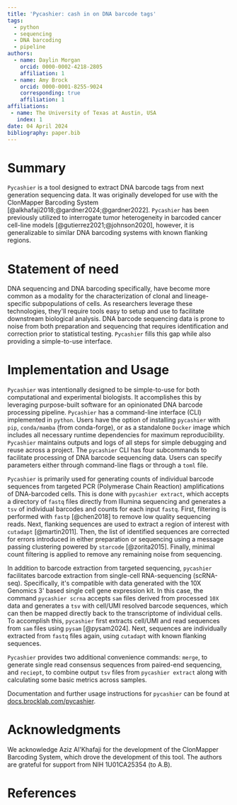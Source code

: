 ```yaml
---
title: 'Pycashier: cash in on DNA barcode tags'
tags:
  - python
  - sequencing
  - DNA barcoding
  - pipeline
authors:
  - name: Daylin Morgan
    orcid: 0000-0002-4218-2805
    affiliation: 1
  - name: Amy Brock
    orcid: 0000-0001-8255-9024
    corresponding: true
    affiliation: 1
affiliations:
 - name: The University of Texas at Austin, USA
   index: 1
date: 04 April 2024
bibliography: paper.bib
---
```


# Summary

`Pycashier` is a tool designed to extract DNA barcode tags from next generation sequencing data.
It was originally developed for use with the
ClonMapper Barcoding System [@alkhafaji2018;@gardner2024;@gardner2022].
`Pycashier` has been previously utilized to interrogate
tumor heterogeneity in barcoded cancer cell-line models [@gutierrez2021;@johnson2020],
however, it is generalizable to similar DNA barcoding systems with known flanking regions.


# Statement of need

DNA sequencing and DNA barcoding specifically, have become
more common as a modality for the characterization of clonal and lineage-specific subpopulations of cells.
As researchers leverage these technologies, they'll require tools easy to setup
and use to facilitate downstream biological analysis.
DNA barcode sequencing data is prone to noise from both preparation
and sequencing that requires identification and correction prior to statistical testing.
`Pycashier` fills this gap while also providing a simple-to-use interface.

# Implementation and Usage

`Pycashier` was intentionally designed to be simple-to-use for both computational and experimental biologists.
It accomplishes this by leveraging purpose-built software for an opinionated DNA barcode processing pipeline.
`Pycashier` has a command-line interface (CLI) implemented in `python`.
Users have the option of installing `pycashier` with `pip`, `conda/mamba` (from conda-forge),
or as a standalone `Docker` image which includes all necessary runtime dependencies for maximum reproducibility.
`Pycashier` maintains outputs and logs of all steps for simple debugging and reuse across a project.
The `pycashier` CLI has four subcommands to facilitate processing of DNA barcode sequencing data.
Users can specify parameters either through command-line flags or through a `toml` file.

`Pycashier` is primarily used for generating counts of individual barcode sequences
from targeted PCR (Polymerase Chain Reaction) amplifications of DNA-barcoded cells.
This is done with `pycashier extract`, which accepts a directory of
`fastq` files directly from Illumina sequencing and generates
a `tsv` of individual barcodes and counts for each input `fastq`.
First, filtering is performed with `fastp` [@chen2018] to remove low quality sequencing reads.
Next, flanking sequences are used to extract a region of interest with `cutadapt` [@martin2011].
Then, the list of identified sequences are corrected for errors introduced in either preparation
or sequencing using a message passing clustering powered by `starcode` [@zorita2015].
Finally, minimal count filtering is applied to remove any remaining noise from sequencing.

In addition to barcode extraction from targeted sequencing, `pycashier` facilitates
barcode extraction from single-cell RNA-sequencing (scRNA-seq).
Specifically, it's compatible with data generated with the 10X Genomics 3' based single cell gene expression kit.
In this case, the command `pycashier scrna` accepts `sam` files derived from processed 
`10X` data and generates a `tsv` with cell/UMI resolved barcode sequences,
which can then be mapped directly back to the transcriptome of individual cells.
To accomplish this, `pycashier` first extracts cell/UMI and
read sequences from `sam` files using `pysam` [@pysam2024].
Next, sequences are individually extracted from `fastq` files again,
using `cutadapt` with known flanking sequences.

`Pycashier` provides two additional convenience commands:
`merge`, to generate single read consensus sequences
from paired-end sequencing, and `reciept`,
to combine output `tsv` files from `pycashier extract`
along with calculating some basic metrics across samples.

Documentation and further usage instructions for `pycashier`
can be found at [docs.brocklab.com/pycashier](https://docs.brocklab.com/pycashier).

# Acknowledgments

We acknowledge Aziz Al'Khafaji for the development of the
ClonMapper Barcoding System, which drove the development of this tool.
The authors are grateful for support from NIH 1U01CA25354 (to A.B).

# References
